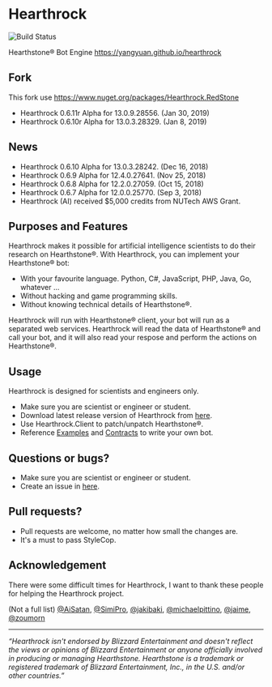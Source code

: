 Hearthrock
==========
![Build Status](https://6941987.visualstudio.com/_apis/public/build/definitions/11759935-74e5-4a06-843f-9794d369a62d/3/badge)

Hearthstone® Bot Engine https://yangyuan.github.io/hearthrock

## Fork

This fork use https://www.nuget.org/packages/Hearthrock.RedStone

- Hearthrock 0.6.11r Alpha for 13.0.9.28556. (Jan 30, 2019)
- Hearthrock 0.6.10r Alpha for 13.0.3.28329. (Jan 8, 2019)

## News

- Hearthrock 0.6.10 Alpha for 13.0.3.28242. (Dec 16, 2018)
- Hearthrock 0.6.9 Alpha for 12.4.0.27641. (Nov 25, 2018)
- Hearthrock 0.6.8 Alpha for 12.2.0.27059. (Oct 15, 2018)
- Hearthrock 0.6.7 Alpha for 12.0.0.25770. (Sep 3, 2018)
- Hearthrock (AI) received $5,000 credits from NUTech AWS Grant.

## Purposes and Features

Hearthrock makes it possible for artificial intelligence scientists to do their research on Hearthstone®. With Hearthrock, you can implement your Hearthstone® bot:
- With your favourite language. Python, C#, JavaScript, PHP, Java, Go, whatever ...
- Without hacking and game programming skills.
- Without knowing technical details of Hearthstone®.

Hearthrock will run with Hearthstone® client, your bot will run as a separated web services. Hearthrock will read the data of Hearthstone® and call your bot, and it will also read your respose and perform the actions on Hearthstone®.

## Usage

Hearthrock is designed for scientists and engineers only.

- Make sure you are scientist or engineer or student.
- Download latest release version of Hearthrock from [here](../../releases).
- Use Hearthrock.Client to patch/unpatch Hearthstone®.
- Reference [Examples](../../tree/master/examples) and [Contracts](../../tree/master/src/Hearthrock.Contracts) to write your own bot.

## Questions or bugs?

- Make sure you are scientist or engineer or student.
- Create an issue in [here](../../issues).

## Pull requests?

- Pull requests are welcome, no matter how small the changes are.
- It's a must to pass StyleCop.

## Acknowledgement

There were some difficult times for Hearthrock, I want to thank these people for helping the Hearthrock project.

(Not a full list) [@AiSatan](https://github.com/aisatan), [@SimiPro](https://github.com/simipro), [@jakibaki](https://github.com/jakibaki), [@michaelpittino](https://github.com/michaelpittino), [@jaime](https://github.com/jaime), [@zoumorn](https://github.com/zoumorn)

___
*“Hearthrock isn't endorsed by Blizzard Entertainment and doesn't reflect the views or opinions of Blizzard Entertainment or anyone officially involved in producing or managing Hearthstone. Hearthstone is a trademark or registered trademark of Blizzard Entertainment, Inc., in the U.S. and/or other countries.”*
